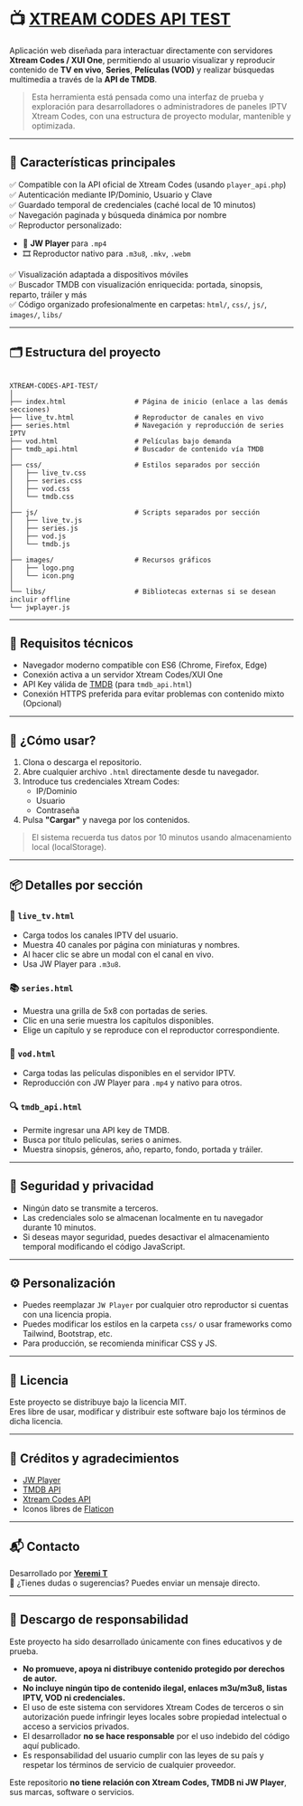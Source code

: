 # 📺 [XTREAM CODES API TEST](https://jeremias0618.github.io/XTREAM-CODES-API-TEST)

Aplicación web diseñada para interactuar directamente con servidores **Xtream Codes / XUI One**, permitiendo al usuario visualizar y reproducir contenido de **TV en vivo**, **Series**, **Películas (VOD)** y realizar búsquedas multimedia a través de la **API de TMDB**.

> Esta herramienta está pensada como una interfaz de prueba y exploración para desarrolladores o administradores de paneles IPTV Xtream Codes, con una estructura de proyecto modular, mantenible y optimizada.

---

## 🔧 Características principales

✅ Compatible con la API oficial de Xtream Codes (usando `player_api.php`)  
✅ Autenticación mediante IP/Dominio, Usuario y Clave  
✅ Guardado temporal de credenciales (caché local de 10 minutos)  
✅ Navegación paginada y búsqueda dinámica por nombre  
✅ Reproductor personalizado:
- 🎦 **JW Player** para `.mp4`
- 🎞️ Reproductor nativo para `.m3u8`, `.mkv`, `.webm` 

✅ Visualización adaptada a dispositivos móviles  
✅ Buscador TMDB con visualización enriquecida: portada, sinopsis, reparto, tráiler y más  
✅ Código organizado profesionalmente en carpetas: `html/`, `css/`, `js/`, `images/`, `libs/`

---

## 🗂️ Estructura del proyecto

```

XTREAM-CODES-API-TEST/
│
├── index.html                 # Página de inicio (enlace a las demás secciones)
├── live_tv.html               # Reproductor de canales en vivo
├── series.html                # Navegación y reproducción de series IPTV
├── vod.html                   # Películas bajo demanda
├── tmdb_api.html              # Buscador de contenido vía TMDB
│
├── css/                       # Estilos separados por sección
│   ├── live_tv.css
│   ├── series.css
│   ├── vod.css
│   └── tmdb.css
│
├── js/                        # Scripts separados por sección
│   ├── live_tv.js
│   ├── series.js
│   ├── vod.js
│   └── tmdb.js
│
├── images/                    # Recursos gráficos
│   ├── logo.png
│   └── icon.png
│
└── libs/                      # Bibliotecas externas si se desean incluir offline
└── jwplayer.js

```

---

## 🧪 Requisitos técnicos

- Navegador moderno compatible con ES6 (Chrome, Firefox, Edge)
- Conexión activa a un servidor Xtream Codes/XUI One
- API Key válida de [TMDB](https://www.themoviedb.org/) (para `tmdb_api.html`)
- Conexión HTTPS preferida para evitar problemas con contenido mixto (Opcional)

---

## 🚀 ¿Cómo usar?

1. Clona o descarga el repositorio.
2. Abre cualquier archivo `.html` directamente desde tu navegador.
3. Introduce tus credenciales Xtream Codes:
   - IP/Dominio
   - Usuario
   - Contraseña
4. Pulsa **"Cargar"** y navega por los contenidos.

> El sistema recuerda tus datos por 10 minutos usando almacenamiento local (localStorage).

---

## 📦 Detalles por sección

### 🔴 `live_tv.html`
- Carga todos los canales IPTV del usuario.
- Muestra 40 canales por página con miniaturas y nombres.
- Al hacer clic se abre un modal con el canal en vivo.
- Usa JW Player para `.m3u8`.

### 📚 `series.html`
- Muestra una grilla de 5x8 con portadas de series.
- Clic en una serie muestra los capítulos disponibles.
- Elige un capítulo y se reproduce con el reproductor correspondiente.

### 🎥 `vod.html`
- Carga todas las películas disponibles en el servidor IPTV.
- Reproducción con JW Player para `.mp4` y nativo para otros.

### 🔍 `tmdb_api.html`
- Permite ingresar una API key de TMDB.
- Busca por título películas, series o animes.
- Muestra sinopsis, géneros, año, reparto, fondo, portada y tráiler.

---

## 🔐 Seguridad y privacidad

- Ningún dato se transmite a terceros.
- Las credenciales solo se almacenan localmente en tu navegador durante 10 minutos.
- Si deseas mayor seguridad, puedes desactivar el almacenamiento temporal modificando el código JavaScript.

---

## ⚙️ Personalización

- Puedes reemplazar `JW Player` por cualquier otro reproductor si cuentas con una licencia propia.
- Puedes modificar los estilos en la carpeta `css/` o usar frameworks como Tailwind, Bootstrap, etc.
- Para producción, se recomienda minificar CSS y JS.

---

## 📄 Licencia

Este proyecto se distribuye bajo la licencia MIT.  
Eres libre de usar, modificar y distribuir este software bajo los términos de dicha licencia.


---


## 🤝 Créditos y agradecimientos

- [JW Player](https://www.jwplayer.com/)
- [TMDB API](https://developers.themoviedb.org/)
- [Xtream Codes API](https://github.com)
- Iconos libres de [Flaticon](https://www.flaticon.com/) 


---


## 📬 Contacto

Desarrollado por **[Yeremi T](https://github.com/Jeremias0618)**  
📧 ¿Tienes dudas o sugerencias? Puedes enviar un mensaje directo.


---


## 📢 Descargo de responsabilidad

Este proyecto ha sido desarrollado únicamente con fines educativos y de prueba.

- **No promueve, apoya ni distribuye contenido protegido por derechos de autor.**
- **No incluye ningún tipo de contenido ilegal, enlaces m3u/m3u8, listas IPTV, VOD ni credenciales.**
- El uso de este sistema con servidores Xtream Codes de terceros o sin autorización puede infringir leyes locales sobre propiedad intelectual o acceso a servicios privados.
- El desarrollador **no se hace responsable** por el uso indebido del código aquí publicado.
- Es responsabilidad del usuario cumplir con las leyes de su país y respetar los términos de servicio de cualquier proveedor.

Este repositorio **no tiene relación con Xtream Codes, TMDB ni JW Player**, sus marcas, software o servicios.


